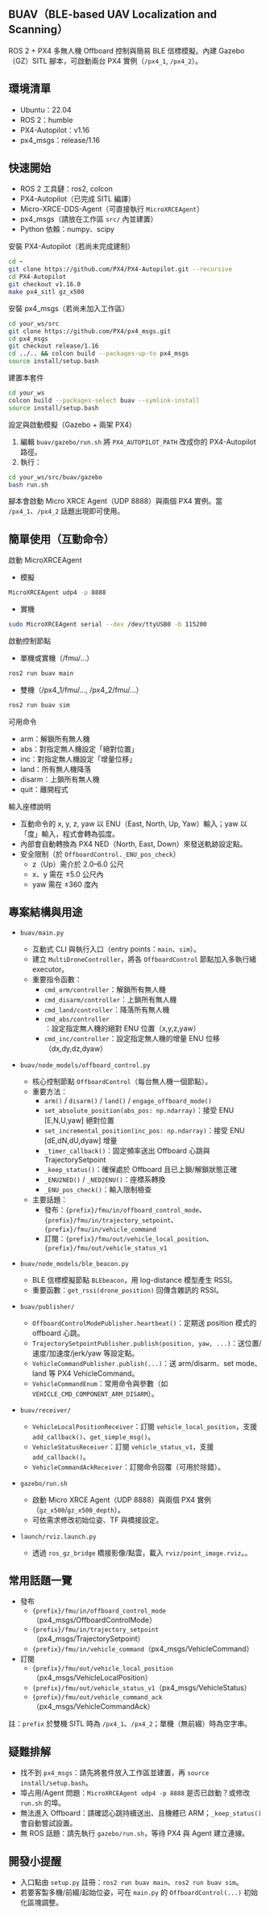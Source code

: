 ## BUAV（BLE-based UAV Localization and Scanning）

ROS 2 + PX4 多無人機 Offboard 控制與簡易 BLE 信標模擬。內建 Gazebo（GZ）SITL 腳本，可啟動兩台 PX4 實例（`/px4_1`, `/px4_2`）。

## 環境清單

- Ubuntu：22.04
- ROS 2：humble
- PX4-Autopilot：v1.16
- px4_msgs：release/1.16

## 快速開始

- ROS 2 工具鏈：ros2, colcon
- PX4-Autopilot（已完成 SITL 編譯）
- Micro-XRCE-DDS-Agent（可直接執行 `MicroXRCEAgent`）
- px4_msgs（請放在工作區 `src/` 內並建置）
- Python 依賴：numpy、scipy

安裝 PX4-Autopilot（若尚未完成建制）

```bash
cd ~
git clone https://github.com/PX4/PX4-Autopilot.git --recursive
cd PX4-Autopilot
git checkout v1.16.0
make px4_sitl gz_x500
```

安裝 px4_msgs（若尚未加入工作區）

```bash
cd your_ws/src
git clone https://github.com/PX4/px4_msgs.git
cd px4_msgs
git checkout release/1.16
cd ../.. && colcon build --packages-up-to px4_msgs
source install/setup.bash
```

建置本套件

```bash
cd your_ws
colcon build --packages-select buav --symlink-install
source install/setup.bash
```

設定與啟動模擬（Gazebo + 兩架 PX4）

1) 編輯 `buav/gazebo/run.sh` 將 `PX4_AUTOPILOT_PATH` 改成你的 PX4-Autopilot 路徑。
2) 執行：

```bash
cd your_ws/src/buav/gazebo
bash run.sh
```

腳本會啟動 Micro XRCE Agent（UDP 8888）與兩個 PX4 實例。當 `/px4_1`、`/px4_2` 話題出現即可使用。

## 簡單使用（互動命令）
啟動 MicroXRCEAgent

- 模擬
```bash
MicroXRCEAgent udp4 -p 8888
```
- 實機
```bash
sudo MicroXRCEAgent serial --dev /dev/ttyUSB0 -b 115200
```

啟動控制節點
- 單機或實機（/fmu/...）
```bash
ros2 run buav main
```

- 雙機（/px4_1/fmu/..., /px4_2/fmu/...）
```bash
ros2 run buav sim
```

可用命令

- arm：解鎖所有無人機
- abs：對指定無人機設定「絕對位置」
- inc：對指定無人機設定「增量位移」
- land：所有無人機降落
- disarm：上鎖所有無人機
- quit：離開程式

輸入座標說明

- 互動命令的 x, y, z, yaw 以 ENU（East, North, Up, Yaw）輸入；yaw 以「度」輸入，程式會轉為弧度。
- 內部會自動轉換為 PX4 NED（North, East, Down）來發送軌跡設定點。
- 安全限制（於 `OffboardControl._ENU_pos_check`）
	- z（Up）需介於 2.0–6.0 公尺
	- x、y 需在 ±5.0 公尺內
	- yaw 需在 ±360 度內

## 專案結構與用途

- `buav/main.py`
	- 互動式 CLI 與執行入口（entry points：`main`、`sim`）。
	- 建立 `MultiDroneController`，將各 `OffboardControl` 節點加入多執行緒 executor。
	- 重要指令函數：
		- `cmd_arm/controller`：解鎖所有無人機
		- `cmd_disarm/controller`：上鎖所有無人機
		- `cmd_land/controller`：降落所有無人機
		- `cmd_abs/controller`：設定指定無人機的絕對 ENU 位置（x,y,z,yaw）
		- `cmd_inc/controller`：設定指定無人機的增量 ENU 位移（dx,dy,dz,dyaw）

- `buav/node_models/offboard_control.py`
	- 核心控制節點 `OffboardControl`（每台無人機一個節點）。
	- 重要方法：
		- `arm()` / `disarm()` / `land()` / `engage_offboard_mode()`
		- `set_absolute_position(abs_pos: np.ndarray)`：接受 ENU [E,N,U,yaw] 絕對位置
		- `set_incremental_position(inc_pos: np.ndarray)`：接受 ENU [dE,dN,dU,dyaw] 增量
		- `_timer_callback()`：固定頻率送出 Offboard 心跳與 TrajectorySetpoint
		- `_keep_status()`：確保處於 Offboard 且已上鎖/解鎖狀態正確
		- `_ENU2NED()` / `_NED2ENU()`：座標系轉換
		- `_ENU_pos_check()`：輸入限制檢查
	- 主要話題：
		- 發布：`{prefix}/fmu/in/offboard_control_mode`、`{prefix}/fmu/in/trajectory_setpoint`、`{prefix}/fmu/in/vehicle_command`
		- 訂閱：`{prefix}/fmu/out/vehicle_local_position`、`{prefix}/fmu/out/vehicle_status_v1`

- `buav/node_models/ble_beacon.py`
	- BLE 信標模擬節點 `BLEbeacon`，用 log-distance 模型產生 RSSI。
	- 重要函數：`get_rssi(drone_position)` 回傳含雜訊的 RSSI。

- `buav/publisher/`
	- `OffboardControlModePublisher.heartbeat()`：定期送 position 模式的 offboard 心跳。
	- `TrajectorySetpointPublisher.publish(position, yaw, ...)`：送位置/速度/加速度/jerk/yaw 等設定點。
	- `VehicleCommandPublisher.publish(...)`：送 arm/disarm、set mode、land 等 PX4 VehicleCommand。
	- `VehicleCommandEnum`：常用命令與參數（如 `VEHICLE_CMD_COMPONENT_ARM_DISARM`）。

- `buav/receiver/`
	- `VehicleLocalPositionReceiver`：訂閱 `vehicle_local_position`，支援 `add_callback()`、`get_simple_msg()`。
	- `VehicleStatusReceiver`：訂閱 `vehicle_status_v1`，支援 `add_callback()`。
	- `VehicleCommandAckReceiver`：訂閱命令回覆（可用於除錯）。

- `gazebo/run.sh`
	- 啟動 Micro XRCE Agent（UDP 8888）與兩個 PX4 實例（`gz_x500`/`gz_x500_depth`）。
	- 可依需求修改初始位姿、TF 與橋接設定。

- `launch/rviz.launch.py`
	- 透過 `ros_gz_bridge` 橋接影像/點雲，載入 `rviz/point_image.rviz`。。

## 常用話題一覽

- 發布
	- `{prefix}/fmu/in/offboard_control_mode`（px4_msgs/OffboardControlMode）
	- `{prefix}/fmu/in/trajectory_setpoint`（px4_msgs/TrajectorySetpoint）
	- `{prefix}/fmu/in/vehicle_command`（px4_msgs/VehicleCommand）
- 訂閱
	- `{prefix}/fmu/out/vehicle_local_position`（px4_msgs/VehicleLocalPosition）
	- `{prefix}/fmu/out/vehicle_status_v1`（px4_msgs/VehicleStatus）
	- `{prefix}/fmu/out/vehicle_command_ack`（px4_msgs/VehicleCommandAck）

註：`prefix` 於雙機 SITL 時為 `/px4_1`、`/px4_2`；單機（無前綴）時為空字串。

## 疑難排解

- 找不到 `px4_msgs`：請先將套件放入工作區並建置，再 `source install/setup.bash`。
- 埠占用/Agent 問題：`MicroXRCEAgent udp4 -p 8888` 是否已啟動？或修改 `run.sh` 的埠。
- 無法進入 Offboard：請確認心跳持續送出、且機體已 ARM；`_keep_status()` 會自動嘗試設置。
- 無 ROS 話題：請先執行 `gazebo/run.sh`，等待 PX4 與 Agent 建立連線。

## 開發小提醒

- 入口點由 `setup.py` 註冊：`ros2 run buav main`、`ros2 run buav sim`。
- 若要客製多機/前綴/起始位姿，可在 `main.py` 的 `OffboardControl(...)` 初始化區塊調整。
